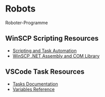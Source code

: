 # Robots

Roboter-Programme

## WinSCP Scripting Resources

* [Scripting and Task Automation](https://winscp.net/eng/docs/scripting#using_scripting)
* [WinSCP .NET Assembly and COM Library](https://winscp.net/eng/docs/library)

## VSCode Task Resources

* [Tasks Documentation](https://code.visualstudio.com/docs/editor/tasks)
* [Variables Reference](https://code.visualstudio.com/docs/editor/variables-reference)
